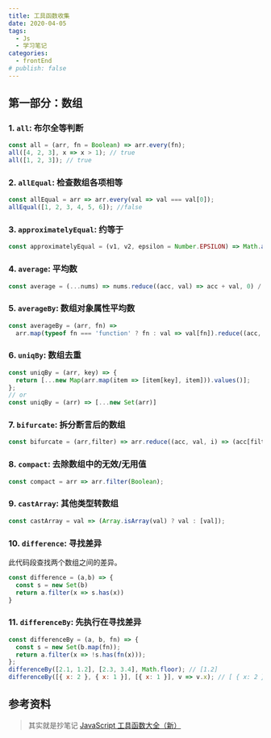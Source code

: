 ```yaml
---
title: 工具函数收集
date: 2020-04-05
tags:
  - Js
  - 学习笔记
categories:
  - frontEnd
# publish: false
---
```


## 第一部分：数组

### 1. `all`: 布尔全等判断

```js
const all = (arr, fn = Boolean) => arr.every(fn);
all([4, 2, 3], x => x > 1); // true
all([1, 2, 3]); // true
```

### 2. `allEqual`: 检查数组各项相等

```js
const allEqual = arr => arr.every(val => val === val[0]);
allEqual([1, 2, 3, 4, 5, 6]); //false
```

### 3. `approximatelyEqual`: 约等于

```js
const approximatelyEqual = (v1, v2, epsilon = Number.EPSILON) => Math.abs(v1 - v2) < epsilon;
```

### 4. `average`: 平均数

```js
const average = (...nums) => nums.reduce((acc, val) => acc + val, 0) / nums.length;
```

### 5. `averageBy`: 数组对象属性平均数

```js
const averageBy = (arr, fn) =>
  arr.map(typeof fn === 'function' ? fn : val => val[fn]).reduce((acc, val) => acc + val, 0);
```

### 6. `uniqBy`: 数组去重

```js
const uniqBy = (arr, key) => {
  return [...new Map(arr.map(item => [item[key], item])).values()];
};
// or
const uniqBy = (arr) => [...new Set(arr)]
```

### 7. `bifurcate`: 拆分断言后的数组
```js
const bifurcate = (arr,filter) => arr.reduce((acc, val, i) => (acc[filter[i] ? 0: 1].push((val),acc)[[],[]]))
```

### 8. `compact`: 去除数组中的无效/无用值

```js
const compact = arr => arr.filter(Boolean);
```

### 9. `castArray`: 其他类型转数组
```js
const castArray = val => (Array.isArray(val) ? val : [val]);
```

### 10. `difference`: 寻找差异
此代码段查找两个数组之间的差异。
```js
const difference = (a,b) => {
  const s = new Set(b)
  return a.filter(x => s.has(x))
}
```

### 11. `differenceBy`: 先执行在寻找差异
```js
const differenceBy = (a, b, fn) => {
  const s = new Set(b.map(fn));
  return a.filter(x => !s.has(fn(x)));
};
differenceBy([2.1, 1.2], [2.3, 3.4], Math.floor); // [1.2]
differenceBy([{ x: 2 }, { x: 1 }], [{ x: 1 }], v => v.x); // [ { x: 2 } ]
```

## 参考资料
> 其实就是抄笔记
[JavaScript 工具函数大全（新）](https://github.com/roger-hiro/BlogFN/blob/master/JavaScript%20%E5%B7%A5%E5%85%B7%E5%87%BD%E6%95%B0%E5%A4%A7%E5%85%A8%EF%BC%88%E6%96%B0%EF%BC%89.md)